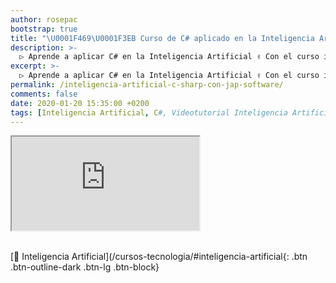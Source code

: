 ```yaml
---
author: rosepac
bootstrap: true
title: "\U0001F469‍\U0001F3EB Curso de C# aplicado en la Inteligencia Artificial con Jap Software"
description: >-
  ▷ Aprende a aplicar C# en la Inteligencia Artificial ✌️ Con el curso impartido por Jap Software
excerpt: >-
  ▷ Aprende a aplicar C# en la Inteligencia Artificial ✌️ Con el curso impartido por Jap Software
permalink: /inteligencia-artificial-c-sharp-con-jap-software/
comments: false
date: 2020-01-20 15:35:00 +0200
tags: [Inteligencia Artificial, C#, Videotutorial Inteligencia Artificial, Videotutorial C#]
---
```


<div class="embed-responsive embed-responsive-16by9">
  <iframe class="embed-responsive-item" src="https://www.youtube-nocookie.com/embed/videoseries?list=PLLJJqiFt6VPruMw8E-O37V9bL7STOvC9D" allowfullscreen></iframe>
</div><br/>

[🤖 Inteligencia Artificial](/cursos-tecnologia/#inteligencia-artificial{: .btn .btn-outline-dark .btn-lg .btn-block}
